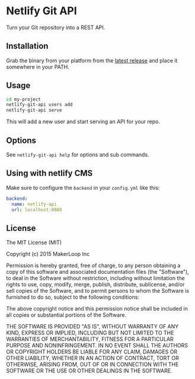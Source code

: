 # Netlify Git API

Turn your Git repository into a REST API.

## Installation

Grab the binary from your platform from the [latest release](https://github.com/netlify/netlify-git-api/releases) and place it somewhere in your PATH.

## Usage

```bash
cd my-project
netlify-git-api users add
netlify-git-api serve
```

This will add a new user and start serving an API for your repo.

## Options

See `netlify-git-api help` for options and sub commands.

## Using with netlify CMS

Make sure to configure the `backend` in your `config.yml` like this:

```yaml
backend:
  name: netlify-api
  url: localhost:8080
```

## License

The MIT License (MIT)

Copyright (c) 2015 MakerLoop Inc

Permission is hereby granted, free of charge, to any person obtaining a copy
of this software and associated documentation files (the "Software"), to deal
in the Software without restriction, including without limitation the rights
to use, copy, modify, merge, publish, distribute, sublicense, and/or sell
copies of the Software, and to permit persons to whom the Software is
furnished to do so, subject to the following conditions:

The above copyright notice and this permission notice shall be included in
all copies or substantial portions of the Software.

THE SOFTWARE IS PROVIDED "AS IS", WITHOUT WARRANTY OF ANY KIND, EXPRESS OR
IMPLIED, INCLUDING BUT NOT LIMITED TO THE WARRANTIES OF MERCHANTABILITY,
FITNESS FOR A PARTICULAR PURPOSE AND NONINFRINGEMENT. IN NO EVENT SHALL THE
AUTHORS OR COPYRIGHT HOLDERS BE LIABLE FOR ANY CLAIM, DAMAGES OR OTHER
LIABILITY, WHETHER IN AN ACTION OF CONTRACT, TORT OR OTHERWISE, ARISING FROM,
OUT OF OR IN CONNECTION WITH THE SOFTWARE OR THE USE OR OTHER DEALINGS IN
THE SOFTWARE.
